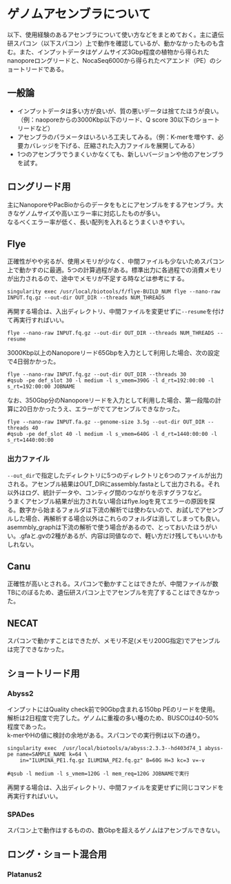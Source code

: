 # ゲノムアセンブラについて

以下、使用経験のあるアセンブラについて使い方などをまとめておく。主に遺伝研スパコン（以下スパコン）上で動作を確認しているが、動かなかったものも含む。また、インプットデータはゲノムサイズ3Gbp程度の植物から得られたnanoporeロングリードと、NocaSeq6000から得られたペアエンド（PE）のショートリードである。

## 一般論
- インプットデータは多い方が良いが、質の悪いデータは捨てたほうが良い。（例：naoporeからの3000Kbp以下のリード、Q score 30以下のショートリードなど）
- アセンブラのパラメータはいろいろ工夫してみる。（例：K-merを増やす、必要カバレッジを下げる、圧縮された入力ファイルを展開してみる）
- 1つのアセンブラでうまくいかなくても、新しいバージョンや他のアセンブラを試す。

## ロングリード用
主にNanoporeやPacBioからのデータをもとにアセンブルをするアセンブラ。大きなゲノムサイズや高いエラー率に対応したものが多い。<br>
なるべくエラー率が低く、長い配列を入れるとうまくいきやすい。

## Flye
正確性がやや劣るが、使用メモリが少なく、中間ファイルも少ないためスパコン上で動かすのに最適。5つの計算過程がある。標準出力に各過程での消費メモリが出力されるので、途中でメモリが不足する時などは参考にする。

```
singularity exec /usr/local/biotools/f/flye-BUILD_NUM flye --nano-raw INPUT.fq.gz --out-dir OUT_DIR --threads NUM_THREADS
```
再開する場合は、入出ディレクトリ、中間ファイルを変更せずに`--resume`を付けて再実行すればいい。
```
flye --nano-raw INPUT.fq.gz --out-dir OUT_DIR --threads NUM_THREADS --resume
```
3000Kbp以上のNanoporeリード65Gbpを入力として利用した場合、次の設定で4日弱かかった。
```
flye --nano-raw INPUT.fq.gz --out-dir OUT_DIR --threads 30 
#qsub -pe def_slot 30 -l medium -l s_vmem=390G -l d_rt=192:00:00 -l s_rt=192:00:00 JOBNAME
```
なお、350Gbp分のNanoporeリードを入力として利用した場合、第一段階の計算に20日かかったうえ、エラーがでてアセンブルできなかった。
```
flye --nano-raw INPUT.fa.gz --genome-size 3.5g --out-dir OUT_DIR --threads 40
#qsub -pe def_slot 40 -l medium -l s_vmem=640G -l d_rt=1440:00:00 -l s_rt=1440:00:00
```

### 出力ファイル

`--out_dir`で指定したディレクトリに5つのディレクトリと6つのファイルが出力される。アセンブル結果はOUT_DIRにassembly.fastaとして出力される。それ以外はログ、統計データや、コンティグ間のつながりを示すグラフなど。<br>うまくアセンブル結果が出力されない場合はflye.logを見てエラーの原因を探る。数字から始まるフォルダは下流の解析では使わないので、お試しでアセンブルした場合、再解析する場合以外はこれらのフォルダは消してしまっても良い。asemmbly_graphは下流の解析で使う場合があるので、とっておいたほうがいい。.gfaと.gvの2種があるが、内容は同値なので、軽い方だけ残してもいいかもしれない。


## Canu
正確性が高いとされる。スパコンで動かすことはできたが、中間ファイルが数TBにのぼるため、遺伝研スパコン上でアセンブルを完了することはできなかった。

## NECAT
スパコンで動かすことはできたが、メモリ不足(メモリ200G指定)でアセンブルは完了できなかった。

## ショートリード用
### Abyss2

インプットにはQuality check前で90Gbp含まれる150bp PEのリードを使用。解析は2日程度で完了した。ゲノムに重複の多い種のため、BUSCOは40-50%程度であった。<br>
k-merやHの値に検討の余地がある。スパコンでの実行例は以下の通り。

```
singularity exec  /usr/local/biotools/a/abyss:2.3.3--hd403d74_1 abyss-pe name=SAMPLE_NAME k=64 \
    in="ILUMINA_PE1.fq.gz ILUMINA_PE2.fq.gz" B=60G H=3 kc=3 v=-v

#qsub -l medium -l s_vmem=120G -l mem_req=120G JOBNAMEで実行

```
再開する場合は、入出ディレクトリ、中間ファイルを変更せずに同じコマンドを再実行すればいい。

### SPADes
スパコン上で動作はするものの、数Gbpを超えるゲノムはアセンブルできない。

## ロング・ショート混合用
### Platanus2
